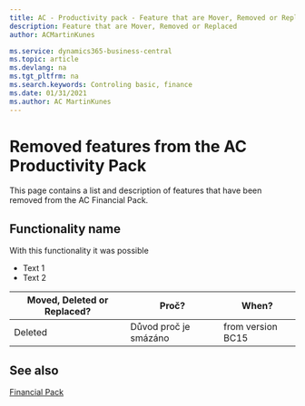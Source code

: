 ```yaml
---
title: AC - Productivity pack - Feature that are Mover, Removed or Replaced | Microsoft Docs
description: Feature that are Mover, Removed or Replaced
author: ACMartinKunes

ms.service: dynamics365-business-central
ms.topic: article
ms.devlang: na
ms.tgt_pltfrm: na
ms.search.keywords: Controling basic, finance 
ms.date: 01/31/2021
ms.author: AC MartinKunes
---
```


# Removed features from the AC Productivity Pack

This page contains a list and description of features that have been removed from the AC Financial Pack.

## Functionality name

With this functionality it was possible

- Text 1
- Text 2

| Moved, Deleted or Replaced? | Proč? | When? |
|----|----|----|
| Deleted | Důvod proč je smázáno | from version BC15 |



## See also
[Financial Pack](ac-productivity-pack.md)